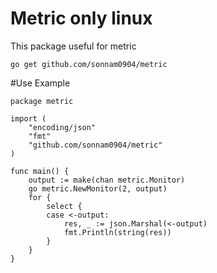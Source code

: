 # Metric only linux
This package useful for metric

`
go get github.com/sonnam0904/metric
`


#Use
Example
```
package metric

import (
	"encoding/json"
	"fmt"
	"github.com/sonnam0904/metric"
)

func main() {
	output := make(chan metric.Monitor)
	go metric.NewMonitor(2, output)
	for {
		select {
		case <-output:
			res, _ := json.Marshal(<-output)
			fmt.Println(string(res))
		}
	}
}
